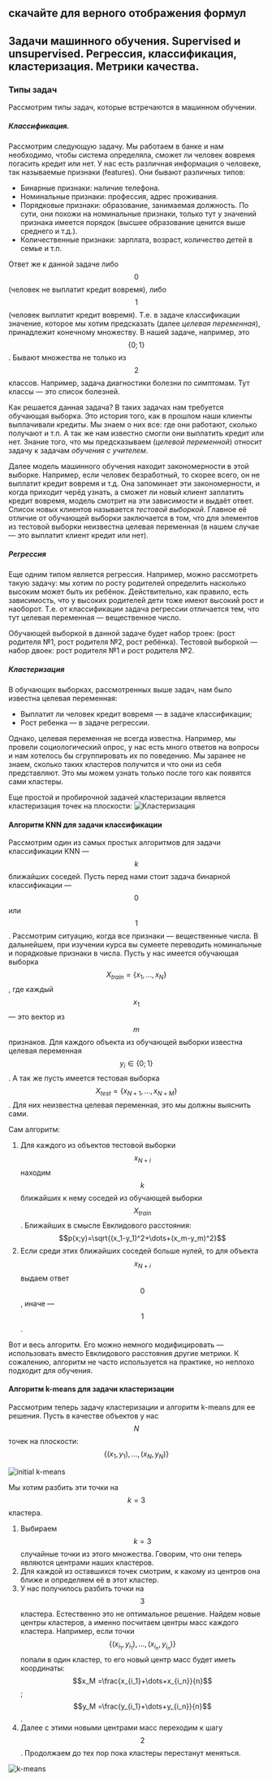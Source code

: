 ## скачайте для верного отображения формул
## Задачи машинного обучения. Supervised и unsupervised. Регрессия, классификация, кластеризация. Метрики качества. 

### Типы задач 

Рассмотрим типы задач, которые встречаются в машинном обучении.

##### Классификация.  

Рассмотрим следующую задачу. Мы работаем в банке и нам необходимо, чтобы система определяла, сможет ли человек вовремя погасить кредит или нет. У нас есть различная информация о человеке, так называемые признаки (features). Они бывают различных типов:
- Бинарные признаки: наличие телефона.
- Номинальные признаки: профессия, адрес проживания.
- Порядковые признаки: образование, занимаемая должность. По сути, они похожи на номинальные признаки, только тут у значений признака имеется порядок (высшее образование ценится выше среднего и т.д.).
- Количественные признаки: зарплата, возраст, количество детей в семье и т.п.

Ответ же к данной задаче либо $$0$$ (человек не выплатит кредит вовремя), либо $$1$$ (человек выплатит кредит вовремя). Т.е. в задаче классификации значение, которое мы хотим предсказать (далее  *целевая переменная*), принадлежит конечному множеству. В нашей задаче, например, это $$\{0;1\}$$. Бывают множества не только из $$2$$ классов. Например, задача диагностики болезни по симптомам. Тут классы  —  это список болезней.

Как решается данная задача? В таких задачах нам требуется  обучающая выборка. Это история того, как в прошлом наши клиенты выплачивали кредиты. Мы знаем о них все: где они работают, сколько получают и т.п. А так же нам известно смогли они выплатить кредит или нет. Знание того, что мы предсказываем (*целевой переменной*) относит задачу к задачам *обучения с учителем*.

Далее модель машинного обучения находит закономерности в этой выборке. Например, если человек безработный, то скорее всего, он не выплатит кредит вовремя и т.д. Она запоминает эти закономерности, и когда приходит черёд узнать, а сможет ли новый клиент заплатить кредит вовремя, модель смотрит на эти зависимости и выдаёт ответ. Список новых клиентов называется  *тестовой выборкой*. Главное её отличие от обучающей выборки заключается в том, что для элементов из тестовой выборки неизвестна целевая переменная (в нашем случае — это выплатит клиент кредит или нет). 

##### Регрессия

Еще одним типом является регрессия. Например, можно рассмотреть такую задачу: мы хотим по росту родителей определить насколько высоким может быть их ребёнок. Действительно, как правило, есть зависимость, что у высоких родителей дети тоже имеют высокий рост и наоборот. Т.е. от классификации задача регрессии отличается тем, что тут целевая переменная  — вещественное число. 

Обучающей выборкой в данной задаче будет набор троек: (рост родителя №1, рост родителя №2, рост ребёнка). Тестовой выборкой — набор двоек: рост родителя №1 и рост родителя №2.

##### Кластеризация

В обучающих выборках, рассмотренных выше задач, нам было известна целевая переменная:
- Выплатит ли человек кредит вовремя — в задаче классификации;
- Рост ребенка — в  задаче регрессии.

Однако, целевая переменная не всегда известна. Например, мы провели социологический опрос, у нас есть много ответов на вопросы и нам хотелось бы сгруппировать их по поведению. Мы заранее не знаем, сколько таких кластеров получится и что они из себя представляют. Это мы можем узнать только после того как появятся сами кластеры.

Еще простой и пробирочной задачей кластеризации является кластеризация точек на плоскости:
![Кластеризация](./media/pasted1.png "Картинка")

#### Алгоритм KNN для задачи классификации 

Рассмотрим один из самых простых алгоритмов для задачи классификации KNN — $$k$$ ближайших соседей. Пусть перед нами стоит задача бинарной классификации — $$0$$ или $$1$$. Рассмотрим ситуацию, когда все признаки — вещественные числа. В дальнейшем, при изучении курса вы сумеете переводить номинальные и порядковые признаки в числа. Пусть у нас имеется обучающая выборка $$X_{train} = \{x_1, \dots, x_N \}$$, где каждый $$x_1$$ — это вектор из $$m$$ признаков. Для каждого объекта из обучающей выборки известна целевая переменная $$y_i \in \{0; 1\}$$. А так же пусть имеется тестовая выборка $$X_{test} =\{x_{N+1}, \dots, x_{N+M}\}$$. Для них неизвестна целевая переменная, это мы должны выяснить сами.

Сам алгоритм:
1. Для каждого из объектов тестовой выборки $$x_{N+i}$$ находим $$k$$ ближайших к нему соседей из обучающей выборки $$X_{train}$$. Ближайших в смысле Евклидового расстояния:
$$p(x;y)=\sqrt{(x_1-y_1)^2+\dots+(x_m-y_m)^2}$$
2. Если среди этих ближайших соседей больше нулей, то для объекта $$x_{N+i}$$ выдаем ответ $$0$$, иначе — $$1$$.

Вот и весь алгоритм. Его можно немного модифицировать — использовать вместо Евклидового расстояния другие метрики. К сожалению, алгоритм не часто используется на практике, но неплохо подходит для обучения.

#### Алгоритм k-means для задачи кластеризации 

Рассмотрим теперь задачу кластеризации и алгоритм k-means для ее решения. Пусть в качестве объектов у нас $$N$$ точек на плоскости: $$\{(x_1, y_1), \dots,(x_N , y_N )\}$$

![initial k-means](./media/pasted2.png "Картинка")

Мы хотим разбить эти точки на $$k=3$$ кластера.
1. Выбираем $$k=3$$ случайные точки из этого множества. Говорим, что они теперь являются центрами наших кластеров.
2. Для каждой из оставшихся точек смотрим, к какому из центров она ближе и определяем её в этот кластер.
3. У нас получилось разбить точки на $$3$$ кластера. Естественно это не оптимальное решение. Найдем новые центры кластеров, а именно посчитаем центры масс каждого кластера. Например, если точки $$\{(x_{i_1}, y_{i_1}), \dots, (x _{i_n}, y_{i_n})\}$$ попали в один кластер, то его новый центр масс будет иметь координаты: $$x_M =\frac{x_{i_1}+\dots+x_{i_n}}{n}$$; $$y_M =\frac{y_{i_1}+\dots+y_{i_n}}{n}$$.
4. Далее с этими новыми центрами масс переходим к шагу $$2$$. Продолжаем до тех пор пока кластеры перестанут меняться.

![k-means](./media/pasted3.png "Картинка")
